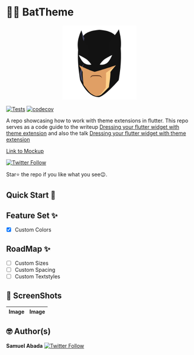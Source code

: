 # 🦇🦇 BatTheme

<p align="center">
  <a href="" target="_blank">
    <img src="./ss/batman.gif" alt="Bat Theme" width="200">
  </a>
</p>

[![Tests](https://github.com/Mastersam07/bat_theme/actions/workflows/tests.yaml/badge.svg)](https://github.com/Mastersam07/bat_theme/actions/workflows/tests.yaml)
[![codecov](https://codecov.io/github/Mastersam07/bat_theme/branch/master/graph/badge.svg?token=6TQ9VQfbms)](https://codecov.io/github/Mastersam07/bat_theme)

A repo showcasing how to work with theme extensions in flutter. This repo serves as a code guide to the writeup <a href="https://github.com/mastersam07">Dressing your flutter widget with theme extension</a> and also the talk <a href="https://github.com/mastersam07">Dressing your flutter widget with theme extension</a>


[Link to Mockup](https://www.ls.graphics/free/simple-iphone-x-mockups)

[![Twitter Follow](https://img.shields.io/twitter/follow/mastersam_.svg?style=social)](https://twitter.com/mastersam_)

Star⭐ the repo if you like what you see😉.

## Quick Start 🚀

## Feature Set ✨

* [x] Custom Colors
## RoadMap ✨
* [ ] Custom Sizes
* [ ] Custom Spacing
* [ ] Custom Textstyles

## 📸 ScreenShots

| Image| Image|
|------|-------|

## 🤓 Author(s)
**Samuel Abada** [![Twitter Follow](https://img.shields.io/twitter/follow/mastersam_.svg?style=social)](https://twitter.com/mastersam_)